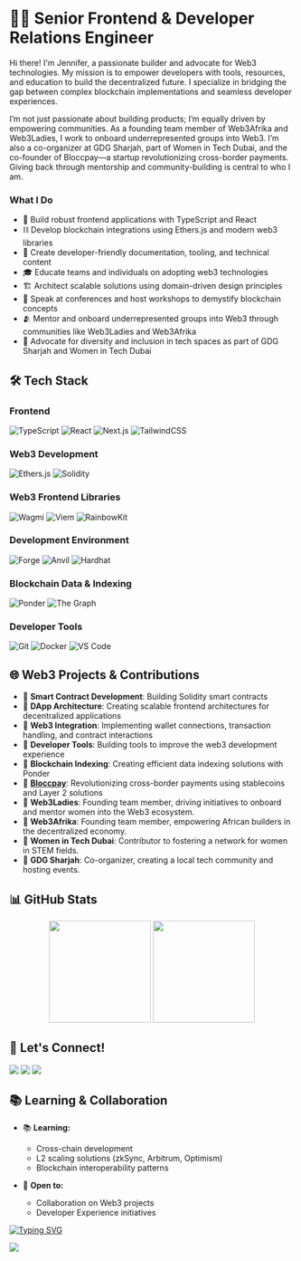 # 👋🏽 Senior Frontend & Developer Relations Engineer

Hi there! I'm Jennifer, a passionate builder and advocate for Web3 technologies. My mission is to empower developers with tools, resources, and education to build the decentralized future. I specialize in bridging the gap between complex blockchain implementations and seamless developer experiences. 

I’m not just passionate about building products; I’m equally driven by empowering communities. As a founding team member of Web3Afrika and Web3Ladies, I work to onboard underrepresented groups into Web3. I’m also a co-organizer at GDG Sharjah, part of Women in Tech Dubai, and the co-founder of Bloccpay—a startup revolutionizing cross-border payments. Giving back through mentorship and community-building is central to who I am.

### What I Do
- 🔨 Build robust frontend applications with TypeScript and React
- ⛓️ Develop blockchain integrations using Ethers.js and modern web3 libraries
- 🌉 Create developer-friendly documentation, tooling, and technical content
- 🎓 Educate teams and individuals on adopting web3 technologies
- 🏗️ Architect scalable solutions using domain-driven design principles
- 🎤 Speak at conferences and host workshops to demystify blockchain concepts
- 🫂 Mentor and onboard underrepresented groups into Web3 through communities like Web3Ladies and Web3Afrika
- 🌟 Advocate for diversity and inclusion in tech spaces as part of GDG Sharjah and Women in Tech Dubai

## 🛠 Tech Stack

### Frontend
![TypeScript](https://img.shields.io/badge/TypeScript-007ACC?style=for-the-badge&logo=typescript&logoColor=white)
![React](https://img.shields.io/badge/React-20232A?style=for-the-badge&logo=react&logoColor=61DAFB)
![Next.js](https://img.shields.io/badge/Next.js-000000?style=for-the-badge&logo=next.js&logoColor=white)
![TailwindCSS](https://img.shields.io/badge/Tailwind_CSS-38B2AC?style=for-the-badge&logo=tailwind-css&logoColor=white)

### Web3 Development
![Ethers.js](https://img.shields.io/badge/Ethers.js-2535a0?style=for-the-badge&logo=ethereum&logoColor=white)
![Solidity](https://img.shields.io/badge/Solidity-363636?style=for-the-badge&logo=solidity&logoColor=white)

### Web3 Frontend Libraries
![Wagmi](https://img.shields.io/badge/Wagmi-1C1B1B?style=for-the-badge&logo=ethereum&logoColor=white)
![Viem](https://img.shields.io/badge/Viem-7C3AED?style=for-the-badge&logo=ethereum&logoColor=white)
![RainbowKit](https://img.shields.io/badge/RainbowKit-032069?style=for-the-badge&logo=ethereum&logoColor=white)

### Development Environment
![Forge](https://img.shields.io/badge/Forge-4B275F?style=for-the-badge&logo=ethereum&logoColor=white)
![Anvil](https://img.shields.io/badge/Anvil-FF4785?style=for-the-badge&logo=ethereum&logoColor=white)
![Hardhat](https://img.shields.io/badge/Hardhat-fff04d?style=for-the-badge&logo=ethereum&logoColor=black)

### Blockchain Data & Indexing
![Ponder](https://img.shields.io/badge/Ponder-3178C6?style=for-the-badge&logo=ethereum&logoColor=white)
![The Graph](https://img.shields.io/badge/The_Graph-6747ED?style=for-the-badge&logo=thegraph&logoColor=white)

### Developer Tools
![Git](https://img.shields.io/badge/Git-F05032?style=for-the-badge&logo=git&logoColor=white)
![Docker](https://img.shields.io/badge/Docker-2496ED?style=for-the-badge&logo=docker&logoColor=white)
![VS Code](https://img.shields.io/badge/VS_Code-007ACC?style=for-the-badge&logo=visual-studio-code&logoColor=white)

## 🌐 Web3 Projects & Contributions

- 🔷 **Smart Contract Development**: Building Solidity smart contracts
- 🔷 **DApp Architecture**: Creating scalable frontend architectures for decentralized applications
- 🔷 **Web3 Integration**: Implementing wallet connections, transaction handling, and contract interactions
- 🔷 **Developer Tools**: Building tools to improve the web3 development experience
- 🔷 **Blockchain Indexing**: Creating efficient data indexing solutions with Ponder
- 🔷 **[Bloccpay](https://github.com/Bloccpay)**: Revolutionizing cross-border payments using stablecoins and Layer 2 solutions
- 🔷 **Web3Ladies**: Founding team member, driving initiatives to onboard and mentor women into the Web3 ecosystem.
- 🔷 **Web3Afrika**: Founding team member, empowering African builders in the decentralized economy.
- 🔷 **Women in Tech Dubai**: Contributor to fostering a network for women in STEM fields.
- 🔷 **GDG Sharjah**: Co-organizer, creating a local tech community and hosting events.

## 📊 GitHub Stats

<div align="center">
  <img height="180em" src="https://github-readme-stats.vercel.app/api?username=Jennievon&show_icons=true&theme=tokyonight&include_all_commits=true&count_private=true"/>
  <img height="180em" src="https://github-readme-stats.vercel.app/api/top-langs/?username=Jennievon&layout=compact&langs_count=8&theme=tokyonight"/>
</div>

## 🤝 Let's Connect!

<p align="left">
<a href="https://linkedin.com/in/jennifer-echenim"><img src="https://img.shields.io/badge/LinkedIn-0077B5?style=for-the-badge&logo=linkedin&logoColor=white"/></a>
<a href="https://x.com/jenniferechenim"><img src="https://img.shields.io/badge/Twitter-1DA1F2?style=for-the-badge&logo=twitter&logoColor=white"/></a>
<a href="mailto:echenimjennifer@gmail.com"><img src="https://img.shields.io/badge/Email-D14836?style=for-the-badge&logo=gmail&logoColor=white"/></a>
</p>

## 📚 Learning & Collaboration

- 📚 **Learning:**
  - Cross-chain development
  - L2 scaling solutions (zkSync, Arbitrum, Optimism)
  - Blockchain interoperability patterns

- 🤝 **Open to:**
  - Collaboration on Web3 projects
  - Developer Experience initiatives

[![Typing SVG](https://readme-typing-svg.herokuapp.com?font=Fira+Code&weight=700&size=24&pause=1000&color=4F94EF&center=true&width=1000&height=52&lines=SENIOR+FRONTEND+ENGINEER;DEVELOPER+RELATIONS+ENGINEER;WEB3+DEVELOPER)](https://git.io/typing-svg)

<a href="https://github.com/Jennievon/github-profile-views-counter">
    <img src="https://komarev.com/ghpvc/?username=Jennievon&style=for-the-badge">
</a>
